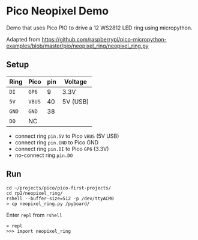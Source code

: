 Pico Neopixel Demo
==================

Demo that uses Pico PIO to drive a 12 WS2812 LED ring using micropython.

Adapted from https://github.com/raspberrypi/pico-micropython-examples/blob/master/pio/neopixel_ring/neopixel_ring.py

Setup
-----

| Ring  | Pico   | pin | Voltage  |
|-------|--------|-----|----------|
| `DI`  | `GP6`  | 9   | 3.3V     |
| `5V`  | `VBUS` | 40  | 5V (USB) |
| `GND` | `GND`  | 38  |          |
| `DO`  | NC     |     |          |

-	connect ring `pin.5V` to Pico `VBUS` (5V USB)
-	connect ring `pin.GND` to Pico GND
-	connect ring `pin.DI` to Pico `GP6` (3.3V)
-	no-connect ring `pin.DO`

Run
---

```shell
cd ~/projects/pico/pico-first-projects/
cd rp2/neopixel_ring/
rshell --buffer-size=512 -p /dev/ttyACM0
> cp neopixel_ring.py /pyboard/
```

Enter `repl` from `rshell`

```console
> repl
>>> import neopixel_ring
```
